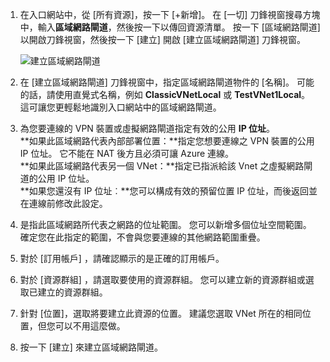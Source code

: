 1. 在入口網站中，從 [所有資源]，按一下 [+新增]。 在 [一切] 刀鋒視窗搜尋方塊中，輸入**區域網路閘道**，然後按一下以傳回資源清單。 按一下 [區域網路閘道] 以開啟刀鋒視窗，然後按一下 [建立] 開啟 [建立區域網路閘道] 刀鋒視窗。
   
    ![建立區域網路閘道](./media/vpn-gateway-add-lng-rm-portal-include/lng.png)

2. 在 [建立區域網路閘道] 刀鋒視窗中，指定區域網路閘道物件的 [名稱]。 可能的話，請使用直覺式名稱，例如 **ClassicVNetLocal** 或 **TestVNet1Local**。 這可讓您更輕鬆地識別入口網站中的區域網路閘道。
3. 為您要連線的 VPN 裝置或虛擬網路閘道指定有效的公用 **IP 位址**。<br>**如果此區域網路代表內部部署位置：**指定您想要連線之 VPN 裝置的公用 IP 位址。 它不能在 NAT 後方且必須可讓 Azure 連線。<br>**如果此區域網路代表另一個 VNet：**指定已指派給該 Vnet 之虛擬網路閘道的公用 IP 位址。<br>**如果您還沒有 IP 位址︰**您可以構成有效的預留位置 IP 位址，而後返回並在連線前修改此設定。
4.  是指此區域網路所代表之網路的位址範圍。 您可以新增多個位址空間範圍。 確定您在此指定的範圍，不會與您要連線的其他網路範圍重疊。
5. 對於 [訂用帳戶] ，請確認顯示的是正確的訂用帳戶。
6. 對於 [資源群組] ，請選取要使用的資源群組。 您可以建立新的資源群組或選取已建立的資源群組。
7. 針對 [位置]，選取將要建立此資源的位置。 建議您選取 VNet 所在的相同位置，但您可以不用這麼做。
8. 按一下 [建立]  來建立區域網路閘道。

